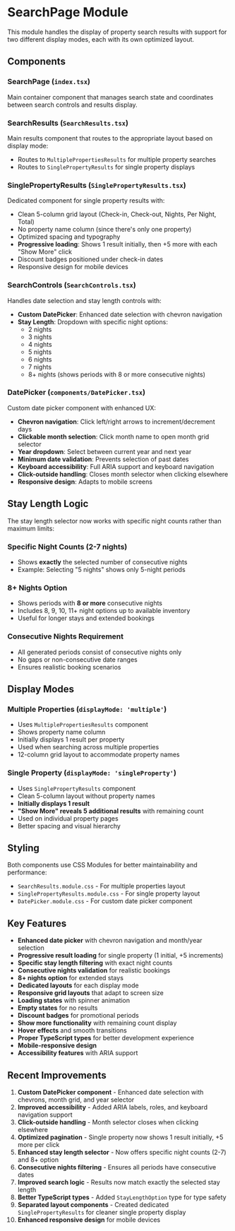 # SearchPage Module

This module handles the display of property search results with support for two different display modes, each with its own optimized layout.

## Components

### SearchPage (`index.tsx`)

Main container component that manages search state and coordinates between search controls and results display.

### SearchResults (`SearchResults.tsx`)

Main results component that routes to the appropriate layout based on display mode:

- Routes to `MultiplePropertiesResults` for multiple property searches
- Routes to `SinglePropertyResults` for single property displays

### SinglePropertyResults (`SinglePropertyResults.tsx`)

Dedicated component for single property results with:

- Clean 5-column grid layout (Check-in, Check-out, Nights, Per Night, Total)
- No property name column (since there's only one property)
- Optimized spacing and typography
- **Progressive loading**: Shows 1 result initially, then +5 more with each "Show More" click
- Discount badges positioned under check-in dates
- Responsive design for mobile devices

### SearchControls (`SearchControls.tsx`)

Handles date selection and stay length controls with:

- **Custom DatePicker**: Enhanced date selection with chevron navigation
- **Stay Length**: Dropdown with specific night options:
  - 2 nights
  - 3 nights
  - 4 nights
  - 5 nights
  - 6 nights
  - 7 nights
  - 8+ nights (shows periods with 8 or more consecutive nights)

### DatePicker (`components/DatePicker.tsx`)

Custom date picker component with enhanced UX:

- **Chevron navigation**: Click left/right arrows to increment/decrement days
- **Clickable month selection**: Click month name to open month grid selector
- **Year dropdown**: Select between current year and next year
- **Minimum date validation**: Prevents selection of past dates
- **Keyboard accessibility**: Full ARIA support and keyboard navigation
- **Click-outside handling**: Closes month selector when clicking elsewhere
- **Responsive design**: Adapts to mobile screens

## Stay Length Logic

The stay length selector now works with specific night counts rather than maximum limits:

### Specific Night Counts (2-7 nights)

- Shows **exactly** the selected number of consecutive nights
- Example: Selecting "5 nights" shows only 5-night periods

### 8+ Nights Option

- Shows periods with **8 or more** consecutive nights
- Includes 8, 9, 10, 11+ night options up to available inventory
- Useful for longer stays and extended bookings

### Consecutive Nights Requirement

- All generated periods consist of consecutive nights only
- No gaps or non-consecutive date ranges
- Ensures realistic booking scenarios

## Display Modes

### Multiple Properties (`displayMode: 'multiple'`)

- Uses `MultiplePropertiesResults` component
- Shows property name column
- Initially displays 1 result per property
- Used when searching across multiple properties
- 12-column grid layout to accommodate property names

### Single Property (`displayMode: 'singleProperty'`)

- Uses `SinglePropertyResults` component
- Clean 5-column layout without property names
- **Initially displays 1 result**
- **"Show More" reveals 5 additional results** with remaining count
- Used on individual property pages
- Better spacing and visual hierarchy

## Styling

Both components use CSS Modules for better maintainability and performance:

- `SearchResults.module.css` - For multiple properties layout
- `SinglePropertyResults.module.css` - For single property layout
- `DatePicker.module.css` - For custom date picker component

## Key Features

- **Enhanced date picker** with chevron navigation and month/year selection
- **Progressive result loading** for single property (1 initial, +5 increments)
- **Specific stay length filtering** with exact night counts
- **Consecutive nights validation** for realistic bookings
- **8+ nights option** for extended stays
- **Dedicated layouts** for each display mode
- **Responsive grid layouts** that adapt to screen size
- **Loading states** with spinner animation
- **Empty states** for no results
- **Discount badges** for promotional periods
- **Show more functionality** with remaining count display
- **Hover effects** and smooth transitions
- **Proper TypeScript types** for better development experience
- **Mobile-responsive design**
- **Accessibility features** with ARIA support

## Recent Improvements

1. **Custom DatePicker component** - Enhanced date selection with chevrons, month grid, and year selector
2. **Improved accessibility** - Added ARIA labels, roles, and keyboard navigation support
3. **Click-outside handling** - Month selector closes when clicking elsewhere
4. **Optimized pagination** - Single property now shows 1 result initially, +5 more per click
5. **Enhanced stay length selector** - Now offers specific night counts (2-7) and 8+ option
6. **Consecutive nights filtering** - Ensures all periods have consecutive dates
7. **Improved search logic** - Results now match exactly the selected stay length
8. **Better TypeScript types** - Added `StayLengthOption` type for type safety
9. **Separated layout components** - Created dedicated `SinglePropertyResults` for cleaner single property display
10. **Enhanced responsive design** for mobile devices
